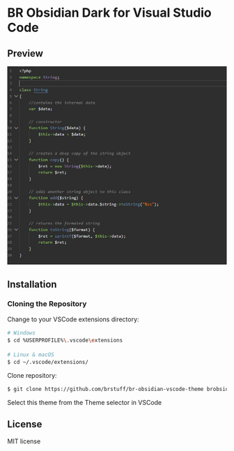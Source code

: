 # BR Obsidian Dark for Visual Studio Code

## Preview

![Preview](screenshot.jpg)

## Installation

### Cloning the Repository

Change to your VSCode extensions directory:

```bash
# Windows
$ cd %USERPROFILE%\.vscode\extensions

# Linux & macOS
$ cd ~/.vscode/extensions/
```

Clone repository:

```bash
$ git clone https://github.com/brstuff/br-obsidian-vscode-theme brobsidian
```

Select this theme from the Theme selector in VSCode

## License

MIT license
